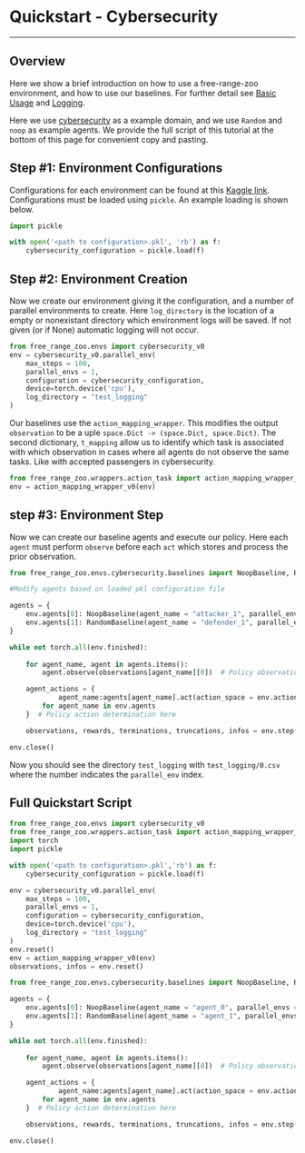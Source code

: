 # Quickstart - Cybersecurity

---

## Overview 

Here we show a brief introduction on how to use a free-range-zoo environment, and how to use our baselines. For further detail see [Basic Usage](https://oasys-mas.github.io/free-range-zoo/introduction/basic_usage.html) and [Logging](https://oasys-mas.github.io/free-range-zoo/introduction/logging.html).

Here we use [cybersecurity](https://oasys-mas.github.io/free-range-zoo/environments/cybersecurity/index.html) as a example domain, and we use `Random` and `noop` as example agents. We provide the full script of this tutorial at the bottom of this page for convenient copy and pasting. 

## Step #1: Environment Configurations

Configurations for each environment can be found at this 
[Kaggle link](https://www.kaggle.com/datasets/picklecat/moasei-aamas-2025-competition-configurations).
Configurations must be loaded using `pickle`. An example loading is shown below.

```python
import pickle

with open('<path to configuration>.pkl', 'rb') as f:
    cybersecurity_configuration = pickle.load(f)
```

## Step #2: Environment Creation

Now we create our environment giving it the configuration, and a number of parallel environments to create. Here `log_directory` is the location of a empty or nonexistant directory which environment logs will be saved. If not given (or if None) automatic logging will not occur.

```py
from free_range_zoo.envs import cybersecurity_v0
env = cybersecurity_v0.parallel_env(
    max_steps = 100,
    parallel_envs = 1,
    configuration = cybersecurity_configuration,
    device=torch.device('cpu'),
    log_directory = "test_logging"
)
```

Our baselines use the `action_mapping_wrapper`. This modifies the output `observation` to be a uple `space.Dict -> (space.Dict, space.Dict)`. The second dictionary, `t_mapping` allow us to identify which task is associated with which observation in cases where all agents do not observe the same tasks. Like with accepted passengers in cybersecurity.

```py
from free_range_zoo.wrappers.action_task import action_mapping_wrapper_v0
env = action_mapping_wrapper_v0(env)
```

## step #3: Environment Step

Now we can create our baseline agents and execute our policy. Here each `agent` must perform `observe` before each `act` which stores and process the prior observation. 

```py
from free_range_zoo.envs.cybersecurity.baselines import NoopBaseline, RandomBaseline

#Modify agents based on loaded pkl configuration file  

agents = {
    env.agents[0]: NoopBaseline(agent_name = "attacker_1", parallel_envs = 1),
    env.agents[1]: RandomBaseline(agent_name = "defender_1", parallel_envs = 1)
}

while not torch.all(env.finished):
    
    for agent_name, agent in agents.items():
        agent.observe(observations[agent_name][0])  # Policy observation 

    agent_actions = {
            agent_name:agents[agent_name].act(action_space = env.action_space(agent_name))
        for agent_name in env.agents
    }  # Policy action determination here

    observations, rewards, terminations, truncations, infos = env.step(agent_actions)

env.close()
```

Now you should see the directory `test_logging` with `test_logging/0.csv` where the number indicates the `parallel_env` index.

## Full Quickstart Script
```py
from free_range_zoo.envs import cybersecurity_v0
from free_range_zoo.wrappers.action_task import action_mapping_wrapper_v0
import torch
import pickle

with open('<path to configuration>.pkl','rb') as f:
    cybersecurity_configuration = pickle.load(f)

env = cybersecurity_v0.parallel_env(
    max_steps = 100,
    parallel_envs = 1,
    configuration = cybersecurity_configuration,
    device=torch.device('cpu'),
    log_directory = "test_logging"
)
env.reset()
env = action_mapping_wrapper_v0(env)
observations, infos = env.reset()

from free_range_zoo.envs.cybersecurity.baselines import NoopBaseline, RandomBaseline

agents = {
    env.agents[0]: NoopBaseline(agent_name = "agent_0", parallel_envs = 1),
    env.agents[1]: RandomBaseline(agent_name = "agent_1", parallel_envs = 1)
}

while not torch.all(env.finished):
    
    for agent_name, agent in agents.items():
        agent.observe(observations[agent_name][0])  # Policy observation 

    agent_actions = {
            agent_name:agents[agent_name].act(action_space = env.action_space(agent_name))
        for agent_name in env.agents
    }  # Policy action determination here

    observations, rewards, terminations, truncations, infos = env.step(agent_actions)

env.close()
```

